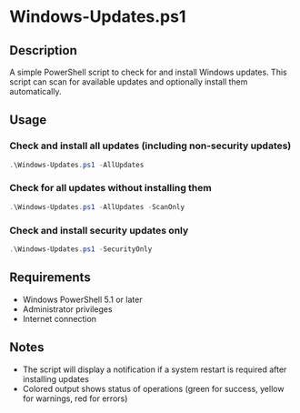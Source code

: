 # Windows-Updates.ps1

## Description
A simple PowerShell script to check for and install Windows updates. This script can scan for available updates and optionally install them automatically.

## Usage

### Check and install all updates (including non-security updates)
```powershell
.\Windows-Updates.ps1 -AllUpdates
```

### Check for all updates without installing them
```powershell
.\Windows-Updates.ps1 -AllUpdates -ScanOnly
```

### Check and install security updates only
```powershell
.\Windows-Updates.ps1 -SecurityOnly
```

## Requirements
- Windows PowerShell 5.1 or later
- Administrator privileges
- Internet connection

## Notes
- The script will display a notification if a system restart is required after installing updates
- Colored output shows status of operations (green for success, yellow for warnings, red for errors)